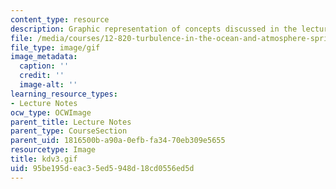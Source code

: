 ```yaml
---
content_type: resource
description: Graphic representation of concepts discussed in the lecture notes.
file: /media/courses/12-820-turbulence-in-the-ocean-and-atmosphere-spring-2007/95be195deac35ed5948d18cd0556ed5d_kdv3.gif
file_type: image/gif
image_metadata:
  caption: ''
  credit: ''
  image-alt: ''
learning_resource_types:
- Lecture Notes
ocw_type: OCWImage
parent_title: Lecture Notes
parent_type: CourseSection
parent_uid: 1816500b-a90a-0efb-fa34-70eb309e5655
resourcetype: Image
title: kdv3.gif
uid: 95be195d-eac3-5ed5-948d-18cd0556ed5d
---
```

